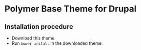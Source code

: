 # Polymer Base Theme for Drupal

## Installation procedure
  - Download this theme.
  - Run `bower install` in the downloaded theme.
